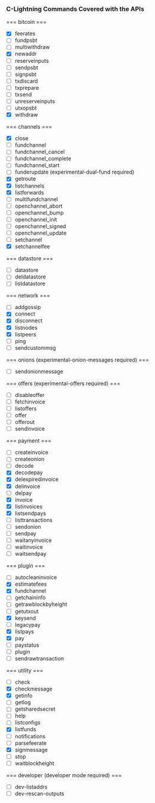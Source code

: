 ### C-Lightning Commands Covered with the APIs

=== bitcoin ===
- [x] feerates
- [ ] fundpsbt
- [ ] multiwithdraw
- [x] newaddr
- [ ] reserveinputs
- [ ] sendpsbt
- [ ] signpsbt
- [ ] txdiscard
- [ ] txprepare
- [ ] txsend
- [ ] unreserveinputs
- [ ] utxopsbt
- [x] withdraw

=== channels ===
- [x] close
- [ ] fundchannel
- [ ] fundchannel_cancel
- [ ] fundchannel_complete
- [ ] fundchannel_start
- [ ] funderupdate (experimental-dual-fund required)
- [x] getroute
- [x] listchannels
- [x] listforwards
- [ ] multifundchannel
- [ ] openchannel_abort
- [ ] openchannel_bump
- [ ] openchannel_init
- [ ] openchannel_signed
- [ ] openchannel_update
- [ ] setchannel
- [x] setchannelfee

=== datastore ===
- [ ] datastore
- [ ] deldatastore
- [ ] listdatastore

=== network ===
- [ ] addgossip
- [x] connect
- [x] disconnect
- [x] listnodes
- [x] listpeers
- [ ] ping
- [ ] sendcustommsg

=== onions (experimental-onion-messages required) ===
- [ ] sendonionmessage

=== offers (experimental-offers required) ===
- [ ] disableoffer
- [ ] fetchinvoice
- [ ] listoffers
- [ ] offer
- [ ] offerout
- [ ] sendinvoice

=== payment ===
- [ ] createinvoice
- [ ] createonion
- [ ] decode
- [x] decodepay
- [x] delexpiredinvoice
- [x] delinvoice
- [ ] delpay
- [x] invoice
- [x] listinvoices
- [x] listsendpays
- [ ] listtransactions
- [ ] sendonion
- [ ] sendpay
- [ ] waitanyinvoice
- [ ] waitinvoice
- [ ] waitsendpay

=== plugin ===
- [ ] autocleaninvoice
- [x] estimatefees
- [x] fundchannel
- [ ] getchaininfo
- [ ] getrawblockbyheight
- [ ] getutxout
- [x] keysend
- [ ] legacypay
- [x] listpays
- [x] pay
- [ ] paystatus
- [ ] plugin
- [ ] sendrawtransaction

=== utility ===
- [ ] check
- [x] checkmessage
- [x] getinfo
- [ ] getlog
- [ ] getsharedsecret
- [ ] help
- [ ] listconfigs
- [x] listfunds
- [ ] notifications
- [ ] parsefeerate
- [x] signmessage
- [ ] stop
- [ ] waitblockheight

=== developer (developer mode required) ===   
- [ ] dev-listaddrs
- [ ] dev-rescan-outputs